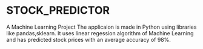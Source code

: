 # STOCK_PREDICTOR
A Machine Learning Project
The applicaion is made in Python using libraries like pandas,sklearn. It uses linear regession algorithm of Machine Learning and has predicted stock prices with an average accuracy of 98%. 
